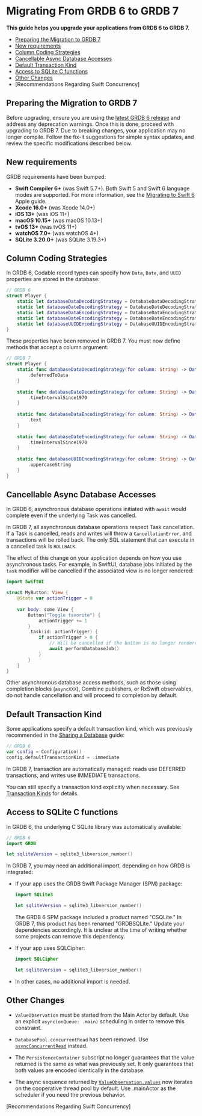 Migrating From GRDB 6 to GRDB 7
===============================

**This guide helps you upgrade your applications from GRDB 6 to GRDB 7.**

- [Preparing the Migration to GRDB 7](#preparing-the-migration-to-grdb-7)
- [New requirements](#new-requirements)
- [Column Coding Strategies](#column-coding-strategies)
- [Cancellable Async Database Accesses](#cancellable-async-database-accesses)
- [Default Transaction Kind](#default-transaction-kind)
- [Access to SQLite C functions](#access-to-sqlite-c-functions)
- [Other Changes](#other-changes)
- [Recommendations Regarding Swift Concurrency]

## Preparing the Migration to GRDB 7

Before upgrading, ensure you are using the [latest GRDB 6 release](https://github.com/groue/GRDB.swift/tags) and address any deprecation warnings. Once this is done, proceed with upgrading to GRDB 7. Due to breaking changes, your application may no longer compile. Follow the fix-it suggestions for simple syntax updates, and review the specific modifications described below.

## New requirements

GRDB requirements have been bumped:

- **Swift Compiler 6+** (was Swift 5.7+). Both Swift 5 and Swift 6 language modes are supported. For more information, see the [Migrating to Swift 6] Apple guide.
- **Xcode 16.0+** (was Xcode 14.0+)
- **iOS 13+** (was iOS 11+)
- **macOS 10.15+** (was macOS 10.13+)
- **tvOS 13+** (was tvOS 11+)
- **watchOS 7.0+** (was watchOS 4+)
- **SQLite 3.20.0+** (was SQLite 3.19.3+)

## Column Coding Strategies

In GRDB 6, Codable record types can specify how `Data`, `Date`, and `UUID` properties are stored in the database:

```swift
// GRDB 6
struct Player {
    static let databaseDataDecodingStrategy = DatabaseDataDecodingStrategy.deferredToData
    static let databaseDateDecodingStrategy = DatabaseDateDecodingStrategy.timeIntervalSince1970
    static let databaseDataEncodingStrategy = DatabaseDataEncodingStrategy.text
    static let databaseDateEncodingStrategy = DatabaseDateEncodingStrategy.timeIntervalSince1970
    static let databaseUUIDEncodingStrategy = DatabaseUUIDEncodingStrategy.uppercaseString
}
```

These properties have been removed in GRDB 7. You must now define methods that accept a column argument:

```swift
// GRDB 7
struct Player {
    static func databaseDataDecodingStrategy(for column: String) -> DatabaseDataDecodingStrategy {
        .deferredToData
    }
    
    static func databaseDateDecodingStrategy(for column: String) -> DatabaseDateDecodingStrategy {
        .timeIntervalSince1970
    }
    
    static func databaseDataEncodingStrategy(for column: String) -> DatabaseDataEncodingStrategy {
        .text
    }
    
    static func databaseDateEncodingStrategy(for column: String) -> DatabaseDateEncodingStrategy {
        .timeIntervalSince1970
    }
    
    static func databaseUUIDEncodingStrategy(for column: String) -> DatabaseUUIDEncodingStrategy {
        .uppercaseString
    }
}
```

## Cancellable Async Database Accesses

In GRDB 6, asynchronous database operations initiated with `await` would complete even if the underlying Task was cancelled.

In GRDB 7, all asynchronous database operations respect Task cancellation. If a Task is cancelled, reads and writes will throw a `CancellationError`, and transactions will be rolled back. The only SQL statement that can execute in a cancelled task is `ROLLBACK`.

The effect of this change on your application depends on how you use asynchronous tasks. For example, in SwiftUI, database jobs initiated by the `task` modifier will be cancelled if the associated view is no longer rendered:

```swift
import SwiftUI

struct MyButton: View {
    @State var actionTrigger = 0
    
    var body: some View {
        Button("Toggle favorite") {
            actionTrigger += 1
        }
        .task(id: actionTrigger) {
            if actionTrigger > 0 {
                // Will be cancelled if the button is no longer rendered.
                await performDatabaseJob()
            }
        }
    }
}
```

Other asynchronous database access methods, such as those using completion blocks (`asyncXXX`), Combine publishers, or RxSwift observables, do not handle cancellation and will proceed to completion by default.

## Default Transaction Kind

Some applications specify a default transaction kind, which was previously recommended in the [Sharing a Database] guide:

```swift
// GRDB 6
var config = Configuration()
config.defaultTransactionKind = .immediate
```

In GRDB 7, transaction are automatically managed: reads use DEFERRED transactions, and writes use IMMEDIATE transactions.

You can still specify a transaction kind explicitly when necessary. See [Transaction Kinds] for details.

## Access to SQLite C functions

In GRDB 6, the underlying C SQLite library was automatically available:

```swift
// GRDB 6
import GRDB

let sqliteVersion = sqlite3_libversion_number()
```

In GRDB 7, you may need an additional import, depending on how GRDB is integrated:

- If your app uses the GRDB Swift Package Manager (SPM) package:

    ```swift
    import SQLite3

    let sqliteVersion = sqlite3_libversion_number()
    ```
    
    The GRDB 6 SPM package included a product named "CSQLite." In GRDB 7, this product has been renamed "GRDBSQLite." Update your dependencies accordingly. It is unclear at the time of writing whether some projects can remove this dependency.
    
- If your app uses SQLCipher:

    ```swift
    import SQLCipher

    let sqliteVersion = sqlite3_libversion_number()
    ```

- In other cases, no additional import is needed.

## Other Changes

- `ValueObservation` must be started from the Main Actor by default. Use an explicit `async(onQueue: .main)` scheduling in order to remove this constraint.

- `DatabasePool.concurrentRead` has been removed. Use [`asyncConcurrentRead`](https://swiftpackageindex.com/groue/grdb.swift/documentation/grdb/databasepool/asyncconcurrentread(_:)) instead.

- The `PersistenceContainer` subscript no longer guarantees that the value returned is the same as what was previously set. It only guarantees that both values are encoded identically in the database.

- The async sequence returned by [`ValueObservation.values`](https://swiftpackageindex.com/groue/grdb.swiftdocumentation/grdb/valueobservation/values(in:scheduling:bufferingpolicy:)) now iterates on the cooperative thread pool by default. Use .mainActor as the scheduler if you need the previous behavior.

[Migrating to Swift 6]: https://www.swift.org/migration/documentation/migrationguide
[Sharing a Database]: https://swiftpackageindex.com/groue/grdb.swift/documentation/grdb/databasesharing
[Transaction Kinds]: https://swiftpackageindex.com/groue/grdb.swift/documentation/grdb/transactions#Transaction-Kinds
[Recommendations Regarding Swift Concurrency]
